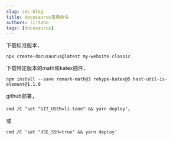 ```yaml
---
slug: sec-blog
title: docusaurus常用命令
authors: li-tann
tags: [docusaurus]
---
```


下载标准版本，

`npx create-docusaurus@latest my-website classic`

下载特定版本的math和katex插件，

`npm install --save remark-math@3 rehype-katex@5 hast-util-is-element@1.1.0`

github部署，

`cmd /C "set "GIT_USER=li-tann" && yarn deploy"`，

或

`cmd /C 'set "USE_SSH=true" && yarn deploy'`

